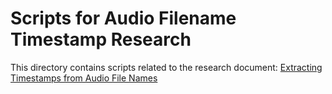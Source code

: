 # Scripts for Audio Filename Timestamp Research

This directory contains scripts related to the research document:
[Extracting Timestamps from Audio File Names](../../docs/research/2024-07-12-audio-filename-timestamps.md)

